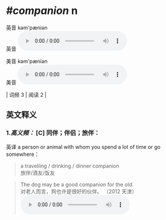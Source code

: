 # ***\#companion*** n
英音 kəm'pæniən  
英音
<audio src="./media/companion-B.aac" controls="controls"></audio>

美音 kəm'pæniən  
美音
<audio src="./media/companion.aac" controls="controls"></audio>



| 词频 3 | 阅读 2 |  

英文释义
---
### 1.*高义频：* **[C] 同伴；伴侣；旅伴：**  
英译 a person or animal with whom you spend a lot of time or go somewhere：

 > a travelling / drinking / dinner companion   
 > 旅伴/酒友/饭友    

 > The dog may be a good companion for the old.   
 > 对老人而言，狗也许是很好的伙伴。  （2012 天津）  
<audio src="./media/1-companion.aac" controls="controls"></audio>



